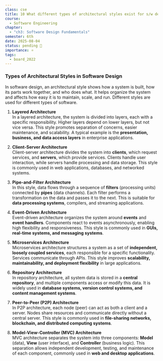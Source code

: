 ```yaml
---
class: cse
title: 10 What different types of architectural styles exist for s/w design.
course:
  - Software Engineering
chapter:
  - "ch3: Software Design Fundamentals"
semester: 6th
date: 2025-08-04
status: pending 🛑
importance: ⭐
tags:
  - board_2022
---
```


### Types of Architectural Styles in Software Design

In software design, an architectural style shows how a system is built, how its parts work together, and who does what. It helps organize the system and affects how easy it is to maintain, scale, and run. Different styles are used for different types of software.

1. **Layered Architecture**  
    In a layered architecture, the system is divided into layers, each with a specific responsibility. Higher layers depend on lower layers, but not vice versa. This style promotes separation of concerns, easier maintenance, and scalability. A typical example is the **presentation, business, and data access layers** in enterprise applications.
    
2. **Client-Server Architecture**  
    Client-server architecture divides the system into **clients**, which request services, and **servers**, which provide services. Clients handle user interaction, while servers handle processing and data storage. This style is commonly used in web applications, databases, and networked systems.
    
3. **Pipe-and-Filter Architecture**  
    In this style, data flows through a sequence of **filters** (processing units) connected by **pipes** (data channels). Each filter performs a transformation on the data and passes it to the next. This is suitable for **data processing systems**, compilers, and streaming applications.
    
4. **Event-Driven Architecture**  
    Event-driven architecture organizes the system around **events** and **event handlers**. Components react to events asynchronously, enabling high flexibility and responsiveness. This style is commonly used in **GUIs, real-time systems, and messaging systems**.
    
5. **Microservices Architecture**  
    Microservices architecture structures a system as a set of **independent, loosely coupled services**, each responsible for a specific functionality. Services communicate through APIs. This style improves **scalability, maintainability, and deployment flexibility** in large applications.
    
6. **Repository Architecture**  
    In repository architecture, all system data is stored in a **central repository**, and multiple components access or modify this data. It is widely used in **database systems, version control systems, and content management systems**.
    
7. **Peer-to-Peer (P2P) Architecture**  
    In P2P architecture, each node (peer) can act as both a client and a server. Nodes share resources and communicate directly without a central server. This style is commonly used in **file-sharing networks, blockchain, and distributed computing systems**.
    
8. **Model-View-Controller (MVC) Architecture**  
    MVC architecture separates the system into three components: **Model** (data), **View** (user interface), and **Controller** (business logic). This separation allows independent development, testing, and maintenance of each component, commonly used in **web and desktop applications**.
